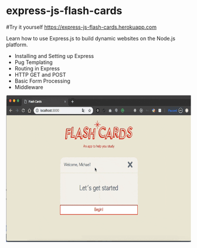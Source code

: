# express-js-flash-cards

#Try it yourself
https://express-js-flash-cards.herokuapp.com



Learn how to use Express.js to build dynamic websites on the Node.js platform. 
- Installing and Setting up Express
- Pug Templating
- Routing in Express
- HTTP GET and POST
- Basic Form Processing
- Middleware



<img src="https://raw.githubusercontent.com/nullmicgo/express-js-flash-cards/master/preview.gif" data-canonical-src="https://raw.githubusercontent.com/nullmicgo/express-js-flash-cards/master/preview.gif" height="400" />
